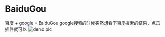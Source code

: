 # BaiduGou
百度 + google = BaiduGou
google搜索的时候突然想看下百度搜索的结果，点击插件就可以
![demo pic](http://7tszky.com1.z0.glb.clouddn.com/Fv0ArfTkYDOnyOEcE9QIgx2SAcD2)

